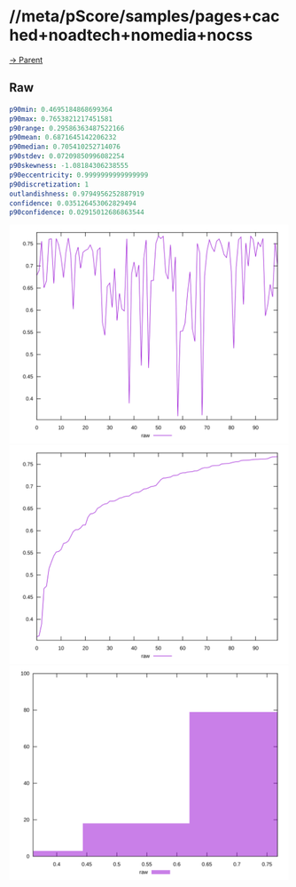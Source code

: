 
# //meta/pScore/samples/pages+cached+noadtech+nomedia+nocss

[→ Parent](../..)


## Raw


```yaml
p90min: 0.4695184868699364
p90max: 0.7653821217451581
p90range: 0.29586363487522166
p90mean: 0.6871645142206232
p90median: 0.705410252714076
p90stdev: 0.07209850996082254
p90skewness: -1.08184306238555
p90eccentricity: 0.9999999999999999
p90discretization: 1
outlandishness: 0.9794956252887919
confidence: 0.035126453062829494
p90confidence: 0.02915012686863544

```

![PLOT: raw-values](./raw/values.svg)![PLOT: raw-sorted](./raw/sorted.svg)![PLOT: raw-histogram](./raw/histogram.svg)